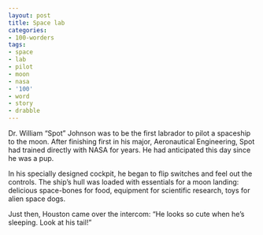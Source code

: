 ```yaml
---
layout: post
title: Space lab
categories:
- 100-worders
tags:
- space
- lab
- pilot
- moon
- nasa
- '100'
- word
- story
- drabble
---
```

Dr. William “Spot” Johnson was to be the first labrador to pilot a spaceship to the moon. After finishing first in his major, Aeronautical Engineering, Spot had trained directly with NASA for years. He had anticipated this day since he was a pup.

In his specially designed cockpit, he began to flip switches and feel out the controls. The ship’s hull was loaded with essentials for a moon landing: delicious space-bones for food, equipment for scientific research, toys for alien space dogs.

Just then, Houston came over the intercom: “He looks so cute when he’s sleeping. Look at his tail!”
